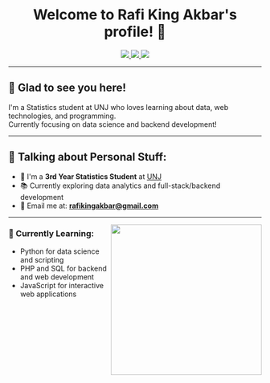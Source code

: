 <h1 align="center">Welcome to Rafi King Akbar's profile! 👋</h1>

<p align="center">
  <a href="https://www.linkedin.com/in/rafi-king-akbar-748272218">
    <img src="https://img.shields.io/badge/LinkedIn-blue?logo=linkedin&logoColor=white">
  </a>
  <a href="https://www.instagram.com/rafikingakbar">
    <img src="https://img.shields.io/badge/Instagram-E4405F?logo=instagram&logoColor=white">
  </a>
  <a href="mailto:rafikingakbar@gmail.com">
    <img src="https://img.shields.io/badge/Email-D14836?logo=gmail&logoColor=white">
  </a>
</p>

---

## 🎉 Glad to see you here!

I'm a Statistics student at UNJ who loves learning about data, web technologies, and programming.  
Currently focusing on data science and backend development!

---

## 💬 Talking about Personal Stuff:

- 📖 I'm a **3rd Year Statistics Student** at [UNJ](https://www.unj.ac.id)
- 📚 Currently exploring data analytics and full-stack/backend development
- 📧 Email me at: **rafikingakbar@gmail.com**

---

<img align="right" width="300" src="https://media.tenor.com/GfSX-u7VGM4AAAAC/coding.gif">

### 🚀 Currently Learning:
- Python for data science and scripting
- PHP and SQL for backend and web development
- JavaScript for interactive web applications
